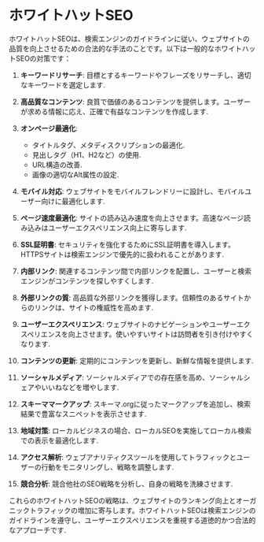 # ホワイトハットSEO

ホワイトハットSEOは、検索エンジンのガイドラインに従い、ウェブサイトの品質を向上させるための合法的な手法のことです。以下は一般的なホワイトハットSEOの対策です：

1. **キーワードリサーチ**: 目標とするキーワードやフレーズをリサーチし、適切なキーワードを選定します.

2. **高品質なコンテンツ**: 良質で価値のあるコンテンツを提供します。ユーザーが求める情報に応え、正確で有益なコンテンツを作成します.

3. **オンページ最適化**:
   - タイトルタグ、メタディスクリプションの最適化.
   - 見出しタグ（H1、H2など）の使用.
   - URL構造の改善.
   - 画像の適切なAlt属性の設定.

4. **モバイル対応**: ウェブサイトをモバイルフレンドリーに設計し、モバイルユーザー向けに最適化します.

5. **ページ速度最適化**: サイトの読み込み速度を向上させます。高速なページ読み込みはユーザーエクスペリエンス向上に寄与します.

6. **SSL証明書**: セキュリティを強化するためにSSL証明書を導入します。HTTPSサイトは検索エンジンで優先的に扱われることがあります.

7. **内部リンク**: 関連するコンテンツ間で内部リンクを配置し、ユーザーと検索エンジンがコンテンツを探しやすくします.

8. **外部リンクの質**: 高品質な外部リンクを獲得します。信頼性のあるサイトからのリンクは、サイトの権威性を高めます.

9. **ユーザーエクスペリエンス**: ウェブサイトのナビゲーションやユーザーエクスペリエンスを向上させます。使いやすいサイトは訪問者を引き付けやすくなります.

10. **コンテンツの更新**: 定期的にコンテンツを更新し、新鮮な情報を提供します.

11. **ソーシャルメディア**: ソーシャルメディアでの存在感を高め、ソーシャルシェアやいいねなどを増やします.

12. **スキーママークアップ**: スキーマ.orgに従ったマークアップを追加し、検索結果で豊富なスニペットを表示させます.

13. **地域対策**: ローカルビジネスの場合、ローカルSEOを実施してローカル検索での表示を最適化します.

14. **アクセス解析**: ウェブアナリティクスツールを使用してトラフィックとユーザーの行動をモニタリングし、戦略を調整します.

15. **競合分析**: 競合他社のSEO戦略を分析し、自身の戦略を洗練させます.

これらのホワイトハットSEOの戦略は、ウェブサイトのランキング向上とオーガニックトラフィックの増加に寄与します。ホワイトハットSEOは検索エンジンのガイドラインを遵守し、ユーザーエクスペリエンスを重視する道徳的かつ合法的なアプローチです.
